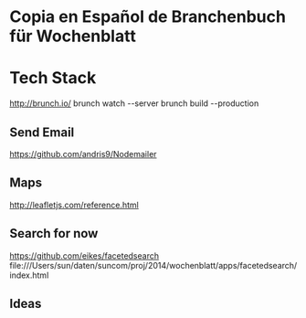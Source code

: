 # Copia en Español de Branchenbuch für Wochenblatt

# Tech Stack
http://brunch.io/
  brunch watch --server
  brunch build --production

## Send Email
https://github.com/andris9/Nodemailer

## Maps
http://leafletjs.com/reference.html

## Search for now
https://github.com/eikes/facetedsearch
file:///Users/sun/daten/suncom/proj/2014/wochenblatt/apps/facetedsearch/index.html

## Ideas



